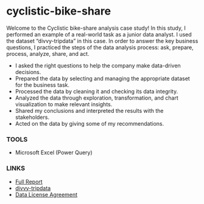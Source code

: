 # cyclistic-bike-share

Welcome to the Cyclistic bike-share analysis case study! In this study, I performed an example of a real-world task as a junior data analyst. I used the dataset “divvy-tripdata” in this case. In order to answer the key business questions, I practiced the steps of the data analysis process: ask, prepare, process, analyze, share, and act. 

- I asked the right questions to help the company make data-driven decisions.
- Prepared the data by selecting and managing the appropriate dataset for the business task.
- Processed the data by cleaning it and checking its data integrity.
- Analyzed the data through exploration, transformation, and chart visualization to make relevant insights.
- Shared my conclusions and interpreted the results with the stakeholders.
- Acted on the data by giving some of my recommendations.

### TOOLS

- Microsoft Excel (Power Query)

### LINKS

- [Full Report](https://sites.google.com/view/scott-esguerra/cyclistic-bike-share-analysis?authuser=0)
- [divvy-tripdata](https://divvy-tripdata.s3.amazonaws.com/index.html)
- [Data License Agreement](https://ride.divvybikes.com/data-license-agreement)
